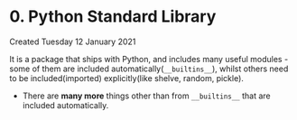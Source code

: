 # 0. Python Standard Library
Created Tuesday 12 January 2021

It is a package that ships with Python, and includes many useful modules - some of them are included automatically(``__builtins__``), whilst others need to be included(imported) explicitly(like shelve, random, pickle).

* There are **many more** things other than from ``__builtins__`` that are included automatically.


